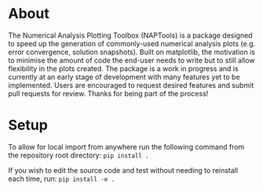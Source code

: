 # About
The Numerical Analysis Plotting Toolbox (NAPTools) is a package designed to speed up the generation of commonly-used numerical analysis plots (e.g. error convergence, solution snapshots). Built on matplotlib, the motivation is to minimise the amount of code the end-user needs to write but to still allow flexibility in the plots created. The package is a work in progress and is currently at an early stage of development with many features yet to be implemented. Users are encouraged to request desired features and submit pull requests for review. Thanks for being part of the process!

# Setup
To allow for local import from anywhere run the following command from the repository root directory:
`pip install .`

If you wish to edit the source code and test without needing to reinstall each time, run:
`pip install -e .`
